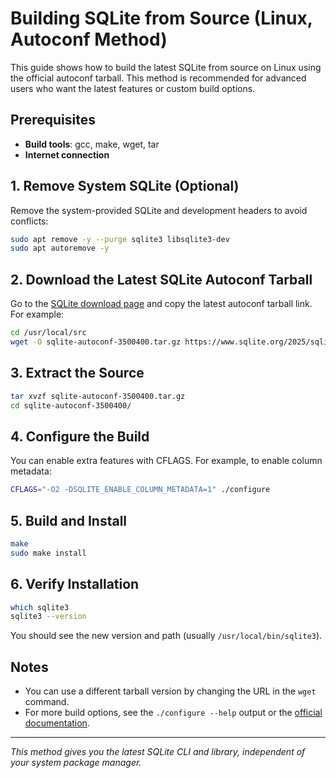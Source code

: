 # Building SQLite from Source (Linux, Autoconf Method)

This guide shows how to build the latest SQLite from source on Linux using the official autoconf tarball. This method is recommended for advanced users who want the latest features or custom build options.

## Prerequisites

- **Build tools**: gcc, make, wget, tar
- **Internet connection**

## 1. Remove System SQLite (Optional)

Remove the system-provided SQLite and development headers to avoid conflicts:

```bash
sudo apt remove -y --purge sqlite3 libsqlite3-dev
sudo apt autoremove -y
```

## 2. Download the Latest SQLite Autoconf Tarball

Go to the [SQLite download page](https://www.sqlite.org/download.html) and copy the latest autoconf tarball link. For example:

```bash
cd /usr/local/src
wget -O sqlite-autoconf-3500400.tar.gz https://www.sqlite.org/2025/sqlite-autoconf-3500400.tar.gz
```

## 3. Extract the Source

```bash
tar xvzf sqlite-autoconf-3500400.tar.gz
cd sqlite-autoconf-3500400/
```

## 4. Configure the Build

You can enable extra features with CFLAGS. For example, to enable column metadata:

```bash
CFLAGS="-O2 -DSQLITE_ENABLE_COLUMN_METADATA=1" ./configure
```

## 5. Build and Install

```bash
make
sudo make install
```

## 6. Verify Installation

```bash
which sqlite3
sqlite3 --version
```

You should see the new version and path (usually `/usr/local/bin/sqlite3`).

## Notes
- You can use a different tarball version by changing the URL in the `wget` command.
- For more build options, see the `./configure --help` output or the [official documentation](https://www.sqlite.org/howtocompile.html).

---

*This method gives you the latest SQLite CLI and library, independent of your system package manager.*
